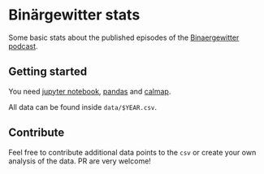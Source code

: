 Binärgewitter stats
===================

Some basic stats about the published episodes of the 
[Binaergewitter podcast](https://blog.binaergewitter.de/).


## Getting started
You need [jupyter notebook](https://jupyter.org/install),
[pandas](https://pandas.pydata.org/pandas-docs/stable/getting_started/install.html) and
[calmap](https://pythonhosted.org/calmap/).

All data can be found inside `data/$YEAR.csv`.


## Contribute

Feel free to contribute additional data points to the `csv`
or create your own analysis of the data.
PR are very welcome! 

